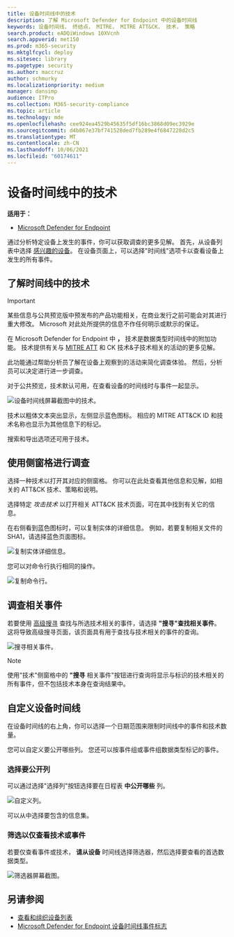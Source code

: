 ```yaml
---
title: 设备时间线中的技术
description: 了解 Microsoft Defender for Endpoint 中的设备时间线
keywords: 设备时间线， 终结点， MITRE， MITRE ATT&CK， 技术， 策略
search.product: eADQiWindows 10XVcnh
search.appverid: met150
ms.prod: m365-security
ms.mktglfcycl: deploy
ms.sitesec: library
ms.pagetype: security
ms.author: maccruz
author: schmurky
ms.localizationpriority: medium
manager: dansimp
audience: ITPro
ms.collection: M365-security-compliance
ms.topic: article
ms.technology: mde
ms.openlocfilehash: cee924ea4529b45635f5df16bc3868d09ec3929e
ms.sourcegitcommit: d4b867e37bf741528ded7fb289e4f6847228d2c5
ms.translationtype: MT
ms.contentlocale: zh-CN
ms.lasthandoff: 10/06/2021
ms.locfileid: "60174611"
---
```

# <a name="techniques-in-the-device-timeline"></a>设备时间线中的技术

**适用于：**
- [Microsoft Defender for Endpoint](https://go.microsoft.com/fwlink/p/?linkid=2154037)

通过分析特定设备上发生的事件，你可以获取调查的更多见解。 首先，从设备列表中选择 [感兴趣的设备](machines-view-overview.md)。 在设备页面上，可以选择"时间线"选项卡以查看设备上发生的所有事件。

## <a name="understand-techniques-in-the-timeline"></a>了解时间线中的技术

> [!IMPORTANT]
> 某些信息与公共预览版中预发布的产品功能相关，在商业发行之前可能会对其进行重大修改。 Microsoft 对此处所提供的信息不作任何明示或默示的保证。

在 Microsoft Defender for Endpoint 中 **，** 技术是数据类型时间线中的附加功能。 技术提供有关与 [MITRE ATT](https://attack.mitre.org/) 和 CK 技术&子技术相关的活动的更多见解。

此功能通过帮助分析员了解在设备上观察到的活动来简化调查体验。 然后，分析员可以决定进行进一步调查。

对于公共预览，技术默认可用，在查看设备的时间线时与事件一起显示。

![设备时间线屏幕截图中的技术。](images/device-timeline-2.png)

技术以粗体文本突出显示，左侧显示蓝色图标。 相应的 MITRE ATT&CK ID 和技术名称也显示为其他信息下的标记。

搜索和导出选项还可用于技术。

## <a name="investigate-using-the-side-pane"></a>使用侧窗格进行调查

选择一种技术以打开其对应的侧窗格。 你可以在此处查看其他信息和见解，如相关的 ATT&CK 技术、策略和说明。

选择特定 *攻击技术* 以打开相关 ATT&CK 技术页面，可在其中找到有关它的信息。

在右侧看到蓝色图标时，可以复制实体的详细信息。 例如，若要复制相关文件的 SHA1，请选择蓝色页面图标。

![复制实体详细信息。](images/techniques-side-pane-clickable.png)

您可以对命令行执行相同的操作。

![复制命令行。](images/techniques-side-pane-command.png)

## <a name="investigate-related-events"></a>调查相关事件

若要使用 [高级搜寻](advanced-hunting-overview.md) 查找与所选技术相关的事件，请选择 **"搜寻"查找相关事件**。 这将导致高级搜寻页面，该页面具有用于查找与技术相关的事件的查询。

![搜寻相关事件。](images/techniques-hunt-for-related-events.png)

> [!NOTE]
> 使用"技术"侧窗格中的 **"搜寻** 相关事件"按钮进行查询将显示与标识的技术相关的所有事件，但不包括技术本身在查询结果中。

## <a name="customize-your-device-timeline"></a>自定义设备时间线

在设备时间线的右上角，你可以选择一个日期范围来限制时间线中的事件和技术数量。

您可以自定义要公开哪些列。 您还可以按事件组或事件组数据类型标记的事件。

### <a name="choose-columns-to-expose"></a>选择要公开列

可以通过选择"选择列"按钮选择要在日程表 **中公开哪些** 列。

![自定义列。](images/filter-customize-columns.png)

可以从中选择要包含的信息集。

### <a name="filter-to-view-techniques-or-events-only"></a>筛选以仅查看技术或事件

若要仅查看事件或技术， **请从设备** 时间线选择筛选器，然后选择要查看的首选数据类型。

![筛选器屏幕截图。](images/device-timeline-filters.png)

## <a name="see-also"></a>另请参阅

- [查看和组织设备列表](machines-view-overview.md)
- [Microsoft Defender for Endpoint 设备时间线事件标志](device-timeline-event-flag.md)
